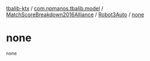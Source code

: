 [tbalib-ktx](../../../index.md) / [com.npmanos.tbalib.model](../../index.md) / [MatchScoreBreakdown2016Alliance](../index.md) / [Robot3Auto](index.md) / [none](./none.md)

# none

`none`